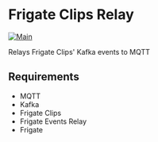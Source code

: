 # Frigate Clips Relay

[![Main](https://github.com/brilliant-monkey/frigate-clips-relay/actions/workflows/main.yml/badge.svg?branch=main&event=push)](https://github.com/brilliant-monkey/frigate-clips-relay/actions/workflows/main.yml)

Relays Frigate Clips' Kafka events to MQTT

## Requirements

- MQTT
- Kafka
- Frigate Clips
- Frigate Events Relay
- Frigate
